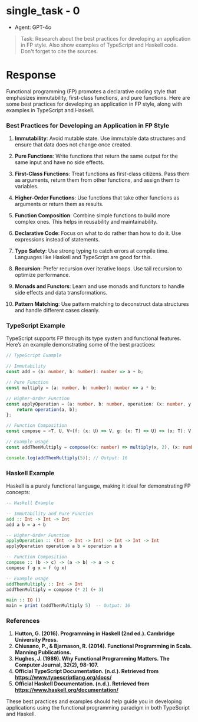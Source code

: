 
# single_task - 0

- Agent: GPT-4o

> Task: Research about the best practices for developing an application in FP style. Also show examples of TypeScript and Haskell code. Don't forget to cite the sources.

# Response

Functional programming (FP) promotes a declarative coding style that emphasizes immutability, first-class functions, and pure functions. Here are some best practices for developing an application in FP style, along with examples in TypeScript and Haskell.

### Best Practices for Developing an Application in FP Style

1. **Immutability**: Avoid mutable state. Use immutable data structures and ensure that data does not change once created.
   
2. **Pure Functions**: Write functions that return the same output for the same input and have no side effects.

3. **First-Class Functions**: Treat functions as first-class citizens. Pass them as arguments, return them from other functions, and assign them to variables.

4. **Higher-Order Functions**: Use functions that take other functions as arguments or return them as results.

5. **Function Composition**: Combine simple functions to build more complex ones. This helps in reusability and maintainability.

6. **Declarative Code**: Focus on what to do rather than how to do it. Use expressions instead of statements.

7. **Type Safety**: Use strong typing to catch errors at compile time. Languages like Haskell and TypeScript are good for this.

8. **Recursion**: Prefer recursion over iterative loops. Use tail recursion to optimize performance.

9. **Monads and Functors**: Learn and use monads and functors to handle side effects and data transformations.

10. **Pattern Matching**: Use pattern matching to deconstruct data structures and handle different cases cleanly.

### TypeScript Example

TypeScript supports FP through its type system and functional features. Here’s an example demonstrating some of the best practices:

```typescript
// TypeScript Example

// Immutability
const add = (a: number, b: number): number => a + b;

// Pure Function
const multiply = (a: number, b: number): number => a * b;

// Higher-Order Function
const applyOperation = (a: number, b: number, operation: (x: number, y: number) => number): number => {
    return operation(a, b);
};

// Function Composition
const compose = <T, U, V>(f: (x: U) => V, g: (x: T) => U) => (x: T): V => f(g(x));

// Example usage
const addThenMultiply = compose((x: number) => multiply(x, 2), (x: number) => add(x, 3));

console.log(addThenMultiply(5)); // Output: 16
```

### Haskell Example

Haskell is a purely functional language, making it ideal for demonstrating FP concepts:

```haskell
-- Haskell Example

-- Immutability and Pure Function
add :: Int -> Int -> Int
add a b = a + b

-- Higher-Order Function
applyOperation :: (Int -> Int -> Int) -> Int -> Int -> Int
applyOperation operation a b = operation a b

-- Function Composition
compose :: (b -> c) -> (a -> b) -> a -> c
compose f g x = f (g x)

-- Example usage
addThenMultiply :: Int -> Int
addThenMultiply = compose (* 2) (+ 3)

main :: IO ()
main = print (addThenMultiply 5)  -- Output: 16
```

### References

1. **Hutton, G. (2016). Programming in Haskell (2nd ed.). Cambridge University Press.**
2. **Chiusano, P., & Bjarnason, R. (2014). Functional Programming in Scala. Manning Publications.**
3. **Hughes, J. (1989). Why Functional Programming Matters. The Computer Journal, 32(2), 98-107.**
4. **Official TypeScript Documentation. (n.d.). Retrieved from https://www.typescriptlang.org/docs/**
5. **Official Haskell Documentation. (n.d.). Retrieved from https://www.haskell.org/documentation/**

These best practices and examples should help guide you in developing applications using the functional programming paradigm in both TypeScript and Haskell.
